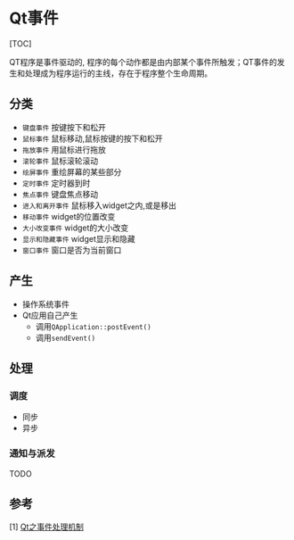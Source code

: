 # Qt事件

[TOC]



QT程序是事件驱动的, 程序的每个动作都是由内部某个事件所触发；QT事件的发生和处理成为程序运行的主线，存在于程序整个生命周期。

## 分类

- `键盘事件` 按键按下和松开
- `鼠标事件` 鼠标移动,鼠标按键的按下和松开
- `拖放事件` 用鼠标进行拖放
- `滚轮事件` 鼠标滚轮滚动
- `绘屏事件` 重绘屏幕的某些部分
- `定时事件` 定时器到时
- `焦点事件` 键盘焦点移动
- `进入和离开事件` 鼠标移入widget之内,或是移出
- `移动事件` widget的位置改变
- `大小改变事件` widget的大小改变
- `显示和隐藏事件` widget显示和隐藏
- `窗口事件` 窗口是否为当前窗口



## 产生

- 操作系统事件
- Qt应用自己产生
  - 调用`QApplication::postEvent()`
  - 调用`sendEvent()`



## 处理

### 调度

- 同步
- 异步

### 通知与派发

TODO



## 参考

[1] [Qt之事件处理机制 ](https://www.cnblogs.com/xiaobingqianrui/p/9547924.html)